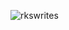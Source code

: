 ![rkswrites](https://socialify.git.ci/KamalDGRT/rkswrites/image?description=1&descriptionEditable=Fun%20panrom%2C%20Linux%20la!&font=Inter&forks=1&issues=1&language=1&owner=1&pattern=Floating%20Cogs&pulls=1&stargazers=1&theme=Dark)
